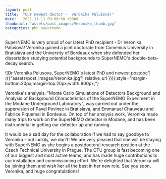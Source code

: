 ```yaml
---
layout: post
title:  "Our newest doctor -  Veronika Palušová!"
date:   2021-11-11 09:00:00 +0000
thumbnail: "assets/post_images/Veronika_thumb.jpg"
categories: phd supernemo
---
```


SuperNEMO is very proud of our latest PhD recipient - Dr Veronika Palušová! Veronika gained a joint doctorate from Comenius University in Bratislava and the University of Bordeaux when she defended her dissertation studying potential backgrounds to SuperNEMO's double-beta-decay search.

![Dr Veronika Palusova, SuperNEMO's latest PhD and newest postdoc']({{"assets/post_images/Veronika.jpg"| relative_url }}){:style="margin-bottom:20px;margin-top:20px;width:800px;"}

Veronika's analysis, "Monte Carlo Simulations of Detectors Background and Analysis of Background Characteristics of the SuperNEMO Experiment in the Modane Underground Laboratory", was carried out under the supervision of Pavel Povinec in Bratislava, and  Emmanuel Chauveau and Fabrice Piquemal in Bordeaux. On top of her analysis work, Veronika made many trips to work on the SuperNEMO detector in Modane, and has been instrumental in getting our detector up and running.

It would be a sad day for the collaboration if we had to say goodbye to Veronika - but luckily, we don't! We are very pleased that she will be staying with SuperNEMO as she begins a postdoctoral research position at the Czech Technical University in Prague. The CTU group is fast becoming one of our biggest and most active teams, and has made huge contributions to our installation and commissioning effort. We're delighted that Veronika will be joining them and wish her all the best in her new role. See you soon, Veronika, and huge congratulations!

